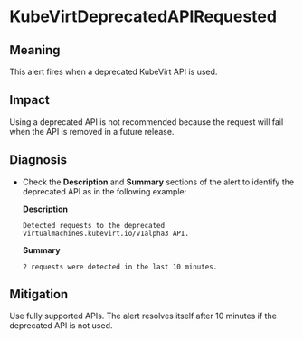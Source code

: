 # KubeVirtDeprecatedAPIRequested

## Meaning

This alert fires when a deprecated KubeVirt API is used.

## Impact

Using a deprecated API is not recommended because the request will
fail when the API is removed in a future release.

## Diagnosis

- Check the __Description__ and __Summary__ sections of the alert to identify the
deprecated API as in the following example:

  __Description__

  `Detected requests to the deprecated virtualmachines.kubevirt.io/v1alpha3 API.`

  __Summary__

  `2 requests were detected in the last 10 minutes.`

## Mitigation

Use fully supported APIs. The alert resolves itself after 10 minutes if the deprecated
API is not used.

